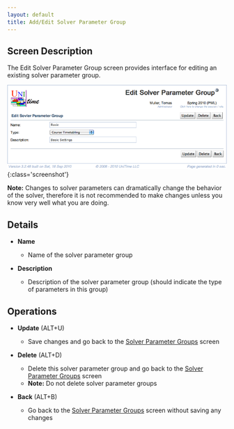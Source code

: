 ```yaml
---
layout: default
title: Add/Edit Solver Parameter Group
---
```



## Screen Description

The Edit Solver Parameter Group screen provides interface for editing an existing solver parameter group.

![Edit Solver Parameter Group](images/edit-solver-parameter-group-1.png){:class='screenshot'}

**Note:** Changes to solver parameters can dramatically change the behavior of the solver, therefore it is not recommended to make changes unless you know very well what you are doing.

## Details

* **Name**
	* Name of the solver parameter group

* **Description**
	* Description of the solver parameter group (should indicate the type of parameters in this group)

## Operations

* **Update** (ALT+U)
	* Save changes and go back to the [Solver Parameter Groups](solver-parameter-groups) screen

* **Delete** (ALT+D)
	* Delete this solver parameter group and go back to the [Solver Parameter Groups](solver-parameter-groups) screen
	* **Note:** Do not delete solver parameter groups

* **Back** (ALT+B)
	* Go back to the [Solver Parameter Groups](solver-parameter-groups) screen without saving any changes
